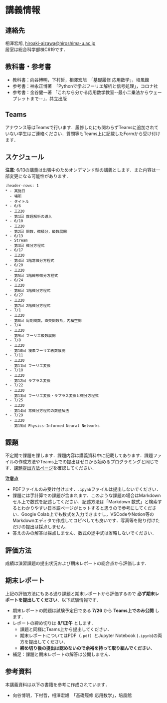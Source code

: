 # 講義情報

## 連絡先
相澤宏旭, hiroaki-aizawa@hiroshima-u.ac.jp  
居室は総合科学部棟C619です．

## 教科書・参考書
- 教科書：向谷博明，下村哲，相澤宏旭　「基礎履修 応用数学」，培風館
- 参考書：神永正博著　「Pythonで学ぶフーリエ解析と信号処理」，コロナ社
- 参考書：金谷健一著  「これなら分かる応用数学教室--最小二乗法からウェープレットまで--」，共立出版 

## Teams
アナウンス等はTeamsで行います．履修したにも関わらずTeamsに追加されていない学生はご連絡ください．質問等もTeams上に記載したFormから受け付けます．

## スケジュール
**注意**:
6/13の講義は出張中のためオンデマンド型の講義とします．また内容は一部変更になる可能性があります．

```{list-table}
:header-rows: 1
* - 実施日
  - 場所
  - タイトル
* - 6/6
  - 工220
  - 第1回 数理解析の導入
* - 6/10
  - 工220
  - 第2回 関数，微積分，級数展開
* - 6/13
  - Stream
  - 第3回 微分方程式
* - 6/17
  - 工220
  - 第4回 1階常微分方程式
* - 6/20
  - 工220
  - 第5回 1階線形微分方程式
* - 6/24
  - 工220
  - 第6回 1階微分方程式
* - 6/27
  - 工220
  - 第7回 2階微分方程式
* - 7/1
  - 工220
  - 第8回 周期関数，直交関数系，内積空間
* - 7/4
  - 工220
  - 第9回 フーリエ級数展開
* - 7/8
  - 工220
  - 第10回 複素フーリエ級数展開
* - 7/11
  - 工220
  - 第11回 フーリエ変換
* - 7/18
  - 工220
  - 第12回 ラプラス変換
* - 7/22
  - 工220
  - 第13回 フーリエ変換・ラプラス変換と微分方程式
* - 7/25
  - 工220
  - 第14回 常微分方程式の数値解法
* - 7/29
  - 工220
  - 第15回 Physics-Informed Neural Networks
```

## 課題
不定期で課題を課します．課題内容は講義資料中に記載してあります．課題ファイルの作成方法やTeams上での提出はゼロから始めるプログラミングと同じです．[課題提出方法ページ](https://ground-zero-programming.github.io/zero-pro2023-public/docs/submission/submission.html)を確認してください．

**注意点**  
- PDFファイルのみ受け付けます．`.ipynb`ファイルは提出しないでください．
- 課題には手計算での課題が含まれます．このような課題の場合はMarkdownセル上で数式を記述してください．記述方法は「Markdown 数式」と検索するとわかりやすい日本語ページがヒットすると思うので参考にしてください．Google Colab上でも数式を入力できますし，VSCodeやNotion等のMarkdownエディタで作成してコピペしても良いです．写真等を貼り付けただけの提出は採点しません．
- 答えのみの解答は採点しません．数式の途中式は省略しないでください．

## 評価方法
成績は演習課題の提出状況および期末レポートの総合点から評価します． 

## 期末レポート
上記の評価方法にもある通り課題と期末レポートから評価するので **必ず期末レポートを提出してください**．以下試験情報です．
- 期末レポートの問題は試験予定日である **7/26** から **Teams上でのみ公開** します．
- レポートの締め切りは **8/1正午** とします．
  - 課題と同様にTeams上から提出してください．
  - 期末レポートについてはPDF（`.pdf`）とJupyter Notebook (`.ipynb`)の両方を提出してください．
  - **締め切り後の提出は認めないので余裕を持って取り組んでください．**
- 補足：課題と期末レポートの解答は公開しません．

## 参考資料
本講義資料は以下の書籍を参考に作成されています．
- 向谷博明，下村哲，相澤宏旭　「基礎履修 応用数学」，培風館